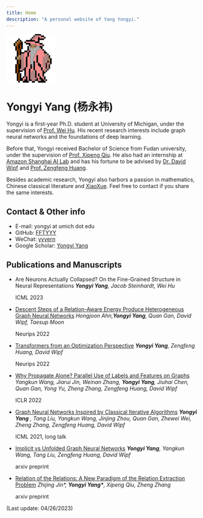 ```yaml
---
title: Home
description: "A personal website of Yang Yongyi."
---
```


<img src="/images/partywizard.gif" style="display:inline-block;">

# Yongyi Yang (杨永祎)

Yongyi is a first-year Ph.D. student at University of Michigan, under the supervision of [Prof. Wei Hu](http://weihu.me/). His recent research interests include graph neural networks and the foundations of deep learning.

Before that, Yongyi received Bachelor of Science from Fudan university, under the supervision of [Prof. Xipeng Qiu](https://xpqiu.github.io/). He also had an internship at [Amazon Shanghai AI Lab](https://www.amazonaws.cn/en/ailab/ "this website is too ugly...") and has his fortune to be advised by [Dr. David Wipf](http://www.davidwipf.com/) and [Prof. Zengfeng Huang](https://zengfenghuang.github.io/).

Besides academic research, Yongyi also harbors a passion in mathematics, Chinese classical literature and [XiaoXue](https://zh.wikipedia.org/wiki/%E5%B0%8F%E5%AD%B8_(%E7%B6%93%E5%AD%B8)). Feel free to contact if you share the same interests.

## Contact & Other info
+ E-mail: yongyi at umich dot edu
+ GitHub: [FFTYYY](https://github.com/FFTYYY)
+ WeChat: [yyyern](/images/wechat.jpg)
+ Google Scholar: [Yongyi Yang](https://scholar.google.com/citations?user=EmL0jD0AAAAJ&h)

## Publications and Manuscripts
+   Are Neurons Actually Collapsed? On the Fine-Grained Structure in Neural Representations
	*__Yongyi Yang__, Jacob Steinhardt, Wei Hu*

	ICML 2023


+   [Descent Steps of a Relation-Aware Energy Produce Heterogeneous Graph Neural Networks](https://arxiv.org/abs/2206.11081)
	*Hongjoon Ahn,__Yongyi Yang__, Quan Gan, David Wipf, Taesup Moon*

	Neurips 2022

+	[Transformers from an Optimization Perspective](https://arxiv.org/abs/2205.13891)
	*__Yongyi Yang__, Zengfeng Huang, David Wipf*

	Neurips 2022

+	[Why Propagate Alone? Parallel Use of Labels and Features on Graphs](https://arxiv.org/abs/2110.07190)
	*Yangkun Wang, Jiarui Jin, Weinan Zhang, __Yongyi Yang__, Jiuhai Chen, Quan Gan, Yong Yu, Zheng Zhang, Zengfeng Huang, David Wipf*

	ICLR 2022

+	[Graph Neural Networks Inspired by Classical Iterative Algorithms](https://arxiv.org/abs/2103.06064)
	*__Yongyi Yang__ , Tang Liu, Yangkun Wang, Jinjing Zhou, Quan Gan, Zhewei Wei, Zheng Zhang, Zengfeng Huang, David Wipf*

	ICML 2021, long talk

+	[Implicit vs Unfolded Graph Neural Networks](https://arxiv.org/abs/2111.06592)
	*__Yongyi Yang__, Yangkun Wang, Tang Liu, Zengfeng Huang, David Wipf*

	arxiv preprint


+	[Relation of the Relations: A New Paradigm of the Relation Extraction Problem](https://arxiv.org/abs/2006.03719)
	*Zhijing Jin\*, __Yongyi Yang\*__, Xipeng Qiu, Zheng Zhang*

	arxiv preprint 

(Last update: 04/26/2023)
